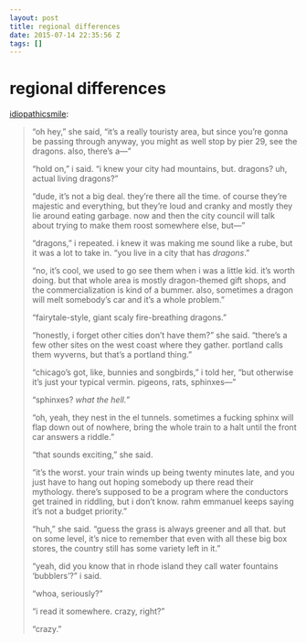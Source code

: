 ```yaml
---
layout: post
title: regional differences
date: 2015-07-14 22:35:56 Z
tags: []
---
```

# regional differences

[idiopathicsmile](http://idiopathicsmile.tumblr.com/post/123999966218/regional-differences):

> “oh hey,” she said, “it’s a really touristy area, but since you’re gonna be passing through anyway, you might as well stop by pier 29, see the dragons. also, there’s a—”
> 
> “hold on,” i said. “i knew your city had mountains, but. dragons? uh, actual living dragons?”
> 
> “dude, it’s not a big deal. they’re there all the time. of course they’re majestic and everything, but they’re loud and cranky and mostly they lie around eating garbage. now and then the city council will talk about trying to make them roost somewhere else, but—”
> 
> “dragons,” i repeated. i knew it was making me sound like a rube, but it was a lot to take in. “you live in a city that has _dragons_.”
> 
> “no, it’s cool, we used to go see them when i was a little kid. it’s worth doing. but that whole area is mostly dragon-themed gift shops, and the commercialization is kind of a bummer. also, sometimes a dragon will melt somebody’s car and it’s a whole problem.”
> 
> “fairytale-style, giant scaly fire-breathing dragons.”
> 
> “honestly, i forget other cities don’t have them?” she said. “there’s a few other sites on the west coast where they gather. portland calls them wyverns, but that’s a portland thing.”
> 
> “chicago’s got, like, bunnies and songbirds,” i told her, “but otherwise it’s just your typical vermin. pigeons, rats, sphinxes—”
> 
> “sphinxes? _what the hell._”
> 
> “oh, yeah, they nest in the el tunnels. sometimes a fucking sphinx will flap down out of nowhere, bring the whole train to a halt until the front car answers a riddle.”
> 
> “that sounds exciting,” she said.
> 
> “it’s the worst. your train winds up being twenty minutes late, and you just have to hang out hoping somebody up there read their mythology. there’s supposed to be a program where the conductors get trained in riddling, but i don’t know. rahm emmanuel keeps saying it’s not a budget priority.”
> 
> “huh,” she said. “guess the grass is always greener and all that. but on some level, it’s nice to remember that even with all these big box stores, the country still has some variety left in it.”
> 
> “yeah, did you know that in rhode island they call water fountains ‘bubblers’?” i said.
> 
> “whoa, seriously?”
> 
> “i read it somewhere. crazy, right?”
> 
> “crazy.”
